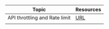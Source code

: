 

| Topic         | Resources |
| ------------- | ------------- |
| API  throttling and Rate limit | [URL](https://www.youtube.com/watch?v=9CIjoWPwAhU)  |
|   |  |

